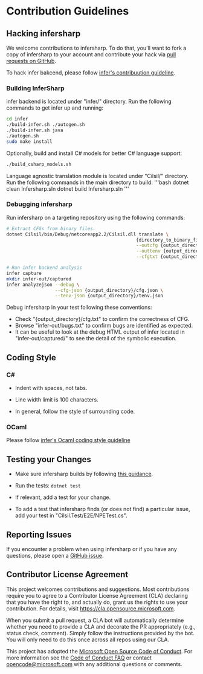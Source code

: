# Contribution Guidelines


## Hacking infersharp

We welcome contributions to infersharp. To do that, you'll want to fork a copy of infersharp to your account and contribute your hack via [pull requests on GitHub](https://github.com/microsoft/infersharp/pulls).

To hack infer bakcend, please follow [infer's contribuution guideline](https://github.com/facebook/infer/blob/master/CONTRIBUTING.md).

### Building InferSharp

infer backend is located under "infer/" directory. Run the following commands to get infer up and running:
```bash
cd infer
./build-infer.sh ./autogen.sh
./build-infer.sh java
./autogen.sh
sudo make install 
```

Optionally, build and install C# models for better C# language support:
```bash
./build_csharp_models.sh
``` 

Language agnostic translation module is located under "Cilsil/" directory. Run the following commands in the main directory to build:
'''bash
dotnet clean Infersharp.sln
dotnet build Infersharp.sln
'''

### Debugging infersharp

Run infersharp on a targeting repository using the following commands:
```bash
# Extract CFGs from binary files.
dotnet Cilsil/bin/Debug/netcoreapp2.2/Cilsil.dll translate \
                                                {directory_to_binary_files} \
                                                --outcfg {output_directory}/cfg.json \
                                                --outtenv {output_directory}/tenv.json \
                                                --cfgtxt {output_directory}/cfg.txt

# Run infer backend analysis
infer capture
mkdir infer-out/captured
infer analyzejson --debug \
                  --cfg-json {output_directory}/cfg.json \
                  --tenv-json {output_directory}/tenv.json
```

Debug infersharp in your test following these conventions:
- Check "{output_directory}/cfg.txt" to confirm the correctness of CFG.
- Browse "infer-out/bugs.txt" to confirm bugs are identified as expected.
- It can be useful to look at the debug HTML output of infer located in "infer-out/captured/" to see the detail of the symbolic execution.

## Coding Style

### C#

- Indent with spaces, not tabs.

- Line width limit is 100 characters.

- In general, follow the style of surrounding code.

### OCaml

Please follow [infer's Ocaml coding style guideline](https://github.com/facebook/infer/blob/master/CONTRIBUTING.md#ocaml)

## Testing your Changes

- Make sure infersharp builds by following [this guidance](https://github.com/microsoft/infersharp/CONTRIBUTING.md#building-infersharp). 

- Run the tests: `dotnet test`

- If relevant, add a test for your change.

- To add a test that infersharp finds (or does not find) a particular issue, add your test in
  "Cilsil.Test/E2E/NPETest.cs". 


## Reporting Issues

If you encounter a problem when using infersharp or if you have any questions, please open a
[GitHub issue](https://github.com/microsoft/infersharp/issues).


## Contributor License Agreement

This project welcomes contributions and suggestions.  Most contributions require you to agree to a
Contributor License Agreement (CLA) declaring that you have the right to, and actually do, grant us
the rights to use your contribution. For details, visit https://cla.opensource.microsoft.com.

When you submit a pull request, a CLA bot will automatically determine whether you need to provide
a CLA and decorate the PR appropriately (e.g., status check, comment). Simply follow the instructions
provided by the bot. You will only need to do this once across all repos using our CLA.

This project has adopted the [Microsoft Open Source Code of Conduct](https://opensource.microsoft.com/codeofconduct/). For more information see the [Code of Conduct FAQ](https://opensource.microsoft.com/codeofconduct/faq/) or contact [opencode@microsoft.com](mailto:opencode@microsoft.com) with any additional questions or comments.

